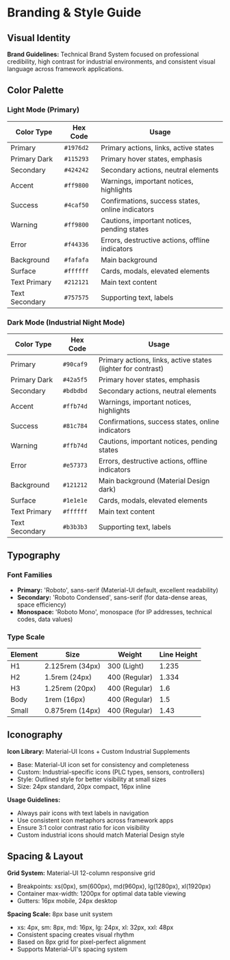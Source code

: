 # Branding & Style Guide

## Visual Identity

**Brand Guidelines:** Technical Brand System focused on professional credibility, high contrast for industrial environments, and consistent visual language across framework applications.

## Color Palette

### Light Mode (Primary)

| Color Type     | Hex Code  | Usage                                            |
| -------------- | --------- | ------------------------------------------------ |
| Primary        | `#1976d2` | Primary actions, links, active states            |
| Primary Dark   | `#115293` | Primary hover states, emphasis                   |
| Secondary      | `#424242` | Secondary actions, neutral elements              |
| Accent         | `#ff9800` | Warnings, important notices, highlights          |
| Success        | `#4caf50` | Confirmations, success states, online indicators |
| Warning        | `#ff9800` | Cautions, important notices, pending states      |
| Error          | `#f44336` | Errors, destructive actions, offline indicators  |
| Background     | `#fafafa` | Main background                                  |
| Surface        | `#ffffff` | Cards, modals, elevated elements                 |
| Text Primary   | `#212121` | Main text content                                |
| Text Secondary | `#757575` | Supporting text, labels                          |

### Dark Mode (Industrial Night Mode)

| Color Type     | Hex Code  | Usage                                                        |
| -------------- | --------- | ------------------------------------------------------------ |
| Primary        | `#90caf9` | Primary actions, links, active states (lighter for contrast) |
| Primary Dark   | `#42a5f5` | Primary hover states, emphasis                               |
| Secondary      | `#bdbdbd` | Secondary actions, neutral elements                          |
| Accent         | `#ffb74d` | Warnings, important notices, highlights                      |
| Success        | `#81c784` | Confirmations, success states, online indicators             |
| Warning        | `#ffb74d` | Cautions, important notices, pending states                  |
| Error          | `#e57373` | Errors, destructive actions, offline indicators              |
| Background     | `#121212` | Main background (Material Design dark)                       |
| Surface        | `#1e1e1e` | Cards, modals, elevated elements                             |
| Text Primary   | `#ffffff` | Main text content                                            |
| Text Secondary | `#b3b3b3` | Supporting text, labels                                      |

## Typography

### Font Families

- **Primary:** 'Roboto', sans-serif (Material-UI default, excellent readability)
- **Secondary:** 'Roboto Condensed', sans-serif (for data-dense areas, space efficiency)
- **Monospace:** 'Roboto Mono', monospace (for IP addresses, technical codes, data values)

### Type Scale

| Element | Size            | Weight        | Line Height |
| ------- | --------------- | ------------- | ----------- |
| H1      | 2.125rem (34px) | 300 (Light)   | 1.235       |
| H2      | 1.5rem (24px)   | 400 (Regular) | 1.334       |
| H3      | 1.25rem (20px)  | 400 (Regular) | 1.6         |
| Body    | 1rem (16px)     | 400 (Regular) | 1.5         |
| Small   | 0.875rem (14px) | 400 (Regular) | 1.43        |

## Iconography

**Icon Library:** Material-UI Icons + Custom Industrial Supplements

- Base: Material-UI icon set for consistency and completeness
- Custom: Industrial-specific icons (PLC types, sensors, controllers)
- Style: Outlined style for better visibility at small sizes
- Size: 24px standard, 20px compact, 16px inline

**Usage Guidelines:**

- Always pair icons with text labels in navigation
- Use consistent icon metaphors across framework apps
- Ensure 3:1 color contrast ratio for icon visibility
- Custom industrial icons should match Material Design style

## Spacing & Layout

**Grid System:** Material-UI 12-column responsive grid

- Breakpoints: xs(0px), sm(600px), md(960px), lg(1280px), xl(1920px)
- Container max-width: 1200px for optimal data table viewing
- Gutters: 16px mobile, 24px desktop

**Spacing Scale:** 8px base unit system

- xs: 4px, sm: 8px, md: 16px, lg: 24px, xl: 32px, xxl: 48px
- Consistent spacing creates visual rhythm
- Based on 8px grid for pixel-perfect alignment
- Supports Material-UI's spacing system
